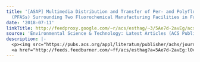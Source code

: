 ```yaml
---
title: '[ASAP] Multimedia Distribution and Transfer of Per- and Polyfluoroalkyl Substances
  (PFASs) Surrounding Two Fluorochemical Manufacturing Facilities in Fuxin, China'
date: '2018-07-11'
linkTitle: http://feedproxy.google.com/~r/acs/esthag/~3/5Ae7d-2avEg/acs.est.8b00544
source: 'Environmental Science & Technology: Latest Articles (ACS Publications)'
description: |-
  <p><img src="https://pubs.acs.org/appl/literatum/publisher/achs/journals/content/esthag/0/esthag.ahead-of-print/acs.est.8b00544/20180711/images/medium/es-2018-005445_0005.gif" alt="TOC Graphic"/></p><div><cite>Environmental Science & Technology</cite></div><div>DOI: 10.1021/acs.est.8b00544</div><div class="feedflare">
  <a href="http://feeds.feedburner.com/~ff/acs/esthag?a=5Ae7d-2avEg:lOvxYibgIx8:yIl2AUoC8zA"><img src="http://feeds.feedburner.com/~ff/acs/esthag?d=yIl2AUoC8zA" border="0"></img></a>
---
```

